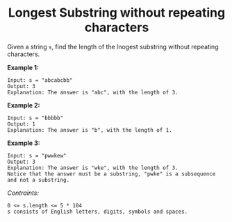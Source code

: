 <h1 align="center">
  Longest Substring without repeating characters
</h1>

Given a string `s`, find the length of the lnogest substring without repeating characters.

**Example 1:**
```shell
Input: s = "abcabcbb"
Output: 3
Explanation: The answer is "abc", with the length of 3.
```

**Example 2:**
```shell
Input: s = "bbbbb"
Output: 1
Explanation: The answer is "b", with the length of 1.
```

**Example 3:**
```shell
Input: s = "pwwkew"
Output: 3
Explanation: The answer is "wke", with the length of 3.
Notice that the answer must be a substring, "pwke" is a subsequence and not a substring.
```

*Contraints:*
```shell
0 <= s.length <= 5 * 104
s consists of English letters, digits, symbols and spaces.
```



